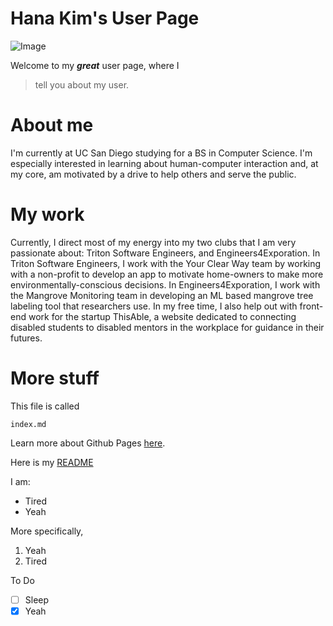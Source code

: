 # Hana Kim's User Page

![Image](https://live.staticflickr.com/6165/6173758907_01454cda41_n.jpg)

Welcome to my ***great*** user page, where I 
> tell you about my user.

# About me
I'm currently at UC San Diego studying for a BS in Computer Science. I'm especially interested in learning about human-computer interaction and, at my core, am motivated by a drive to help others and serve the public.

# My work
Currently, I direct most of my energy into my two clubs that I am very passionate about: Triton Software Engineers, and Engineers4Exporation. In Triton Software Engineers, I work with the Your Clear Way team by working with a non-profit to develop an app to motivate home-owners to make more environmentally-conscious decisions. In Engineers4Exporation, I work with the Mangrove Monitoring team in developing an ML based mangrove tree labeling tool that researchers use. In my free time, I also help out with front-end work for the startup ThisAble, a website dedicated to connecting disabled students to disabled mentors in the workplace for guidance in their futures.

# More stuff
This file is called 
```
index.md
```

Learn more about Github Pages [here](https://pages.github.com/).

Here is my [README](./README.md)

I am:
- Tired
- Yeah

More specifically, 
1. Yeah
2. Tired

To Do
- [ ] Sleep
- [x] Yeah
